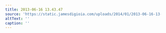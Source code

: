 ```yaml
---
title: 2013-06-16 13.43.47
source: 'https://static.jamesdigioia.com/uploads/2014/01/2013-06-16-13-43-47-scaled.jpg'
altText: ''
caption: ''
---
```


